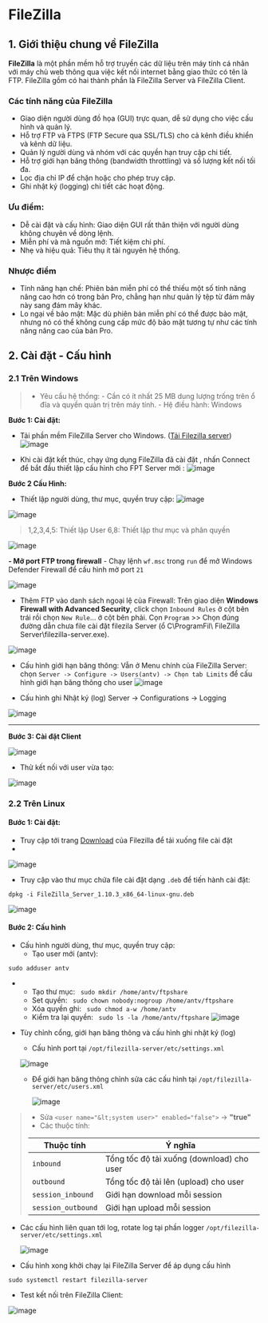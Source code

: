 # FileZilla 

## 1. Giới thiệu chung về FileZilla
**FileZilla** là một phần mềm hỗ trợ truyền các dữ liệu trên máy tính cá nhân với máy chủ web thông qua việc kết nối internet bằng giao thức có tên là FTP. FileZilla gồm có hai thành phần là FileZilla Server và FileZilla Client.

### Các tính năng của FileZilla
- Giao diện người dùng đồ họa (GUI) trực quan, dễ sử dụng cho việc cấu hình và quản lý.
- Hỗ trợ FTP và FTPS (FTP Secure qua SSL/TLS) cho cả kênh điều khiển và kênh dữ liệu.
- Quản lý người dùng và nhóm với các quyền hạn truy cập chi tiết.
- Hỗ trợ giới hạn băng thông (bandwidth throttling) và số lượng kết nối tối đa.
- Lọc địa chỉ IP để chặn hoặc cho phép truy cập.
- Ghi nhật ký (logging) chi tiết các hoạt động.
### Ưu điểm:
- Dễ cài đặt và cấu hình: Giao diện GUI rất thân thiện với người dùng không chuyên về dòng lệnh.
- Miễn phí và mã nguồn mở: Tiết kiệm chi phí.
- Nhẹ và hiệu quả: Tiêu thụ ít tài nguyên hệ thống.
### Nhược điểm 
- Tính năng hạn chế: Phiên bản miễn phí có thể thiếu một số tính năng nâng cao hơn có trong bản Pro, chẳng hạn như quản lý tệp từ đám mây này sang đám mây khác.
- Lo ngại về bảo mật: Mặc dù phiên bản miễn phí có thể được bảo mật, nhưng nó có thể không cung cấp mức độ bảo mật tương tự như các tính năng nâng cao của bản Pro.

## 2. Cài đặt - Cấu hình 

### 2.1 Trên Windows
> - Yêu cầu hệ thống:
    - Cần có ít nhất 25 MB dung lượng trống trên ổ đĩa và quyền quản trị trên máy tính.
    - Hệ điều hành: Windows

**Bước 1: Cài đặt:**

-  Tải phần mềm FileZilla Server cho Windows. ([Tải Filezilla server](https://filezilla-project.org/download.php?type=server))
![image](https://github.com/user-attachments/assets/1ad0f83c-e172-4716-8046-13ba884cd310)


- Khi cài đặt kết thúc, chạy ứng dụng FileZilla đã cài đặt , nhấn Connect để bắt đầu thiết lập cấu hình cho FPT Server mới :
![image](https://github.com/user-attachments/assets/8b122219-341a-4054-bad8-1883520cad02)


**Bước 2 Cấu Hình:**
- Thiết lập người dùng, thư mục, quyền truy cập:
![image](https://github.com/user-attachments/assets/ec4f87d5-3257-4d17-a41f-eec38cc7b6d2)


![image](https://github.com/user-attachments/assets/28a47ab5-c6f1-4bf6-a314-5388c0939f1b)


> 1,2,3,4,5: Thiết lập User
> 6,8: Thiết lập thư mục và phân quyền

![image](https://github.com/user-attachments/assets/79ba5b20-2d4d-43bb-b5d1-799989be19b1)


**- Mở port FTP trong firewall**
    - Chạy lệnh `wf.msc` trong `run` để mở Windows Defender Firewall để cấu hình mở port `21`
    
![image](https://github.com/user-attachments/assets/7ceb6b20-6360-48e9-83f7-13474e6c1b34)

- Thêm FTP vào danh sách ngoại lệ của Firewall:
Trên giao diện **Windows Firewall with Advanced Security**, click chọn `Inbound Rules` ở cột bên trái rồi chọn `New Rule`… ở cột bên phải. Cọn `Program` >> Chọn đúng đường dẫn chưa file cài đặt filezila Server (ổ C\ProgramFil\ FileZilla Server\filezilla-server.exe).

![image](https://github.com/user-attachments/assets/6f8107ff-3392-4ac4-97f2-26b7c33ffaa5)


- Cấu hình giới hạn băng thông:
Vẫn ở Menu chính của FileZilla Server: chọn  `Server -> Configure -> Users(antv) -> Chọn tab Limits` để cấu hình giới hạn băng thông cho user
![image](https://github.com/user-attachments/assets/c7306757-a394-47ce-a879-0de30fedc283)


- Cấu hình ghi Nhật ký (log)
Server -> Configurations -> Logging

![image](https://github.com/user-attachments/assets/68132752-81fa-4ded-84f6-e6983ba7ae0d)


---
**Bước 3: Cài đặt Client**

![image](https://github.com/user-attachments/assets/aadef58b-a394-4f35-9765-0f498489e93c)

- Thử kết nối với user vừa tạo:

![image](https://github.com/user-attachments/assets/9ffa12e2-f9ea-4757-a41c-e8ec2792eb8d)



### 2.2 Trên Linux

#### Bước 1: Cài đặt:
- Truy cập tới trang [Download](https://filezilla-project.org/download.php?platform=linux64&type=server) của Filezilla để tải xuống file cài đặt
- 
![image](https://github.com/user-attachments/assets/03b56ad0-ce24-4745-8714-303758db8074)

- Truy cập vào thư mục chứa file cài đặt dạng `.deb` để tiến hành cài đặt:
```bash!
dpkg -i FileZilla_Server_1.10.3_x86_64-linux-gnu.deb
```
![image](https://github.com/user-attachments/assets/4df152d8-b569-429d-80e8-c52747c7d29e)


#### Bước 2: Cấu hình

- Cấu hình người dùng, thư mục, quyền truy cập:
    - Tạo user mới (antv):
```
sudo adduser antv
```
- 
    - Tạo thư mục: ` sudo mkdir /home/antv/ftpshare`
    - Set quyền: ` sudo chown nobody:nogroup /home/antv/ftpshare`
    - Xóa quyền ghi: ` sudo chmod a-w /home/antv`
    - Kiểm tra lại quyền: ` sudo ls -la /home/antv/ftpshare`
![image](https://github.com/user-attachments/assets/e1f7a0b4-5744-465a-9009-20aa8cb95d96)


- Tùy chỉnh cổng, giới hạn băng thông và cấu hình ghi nhật ký (log)
    - Cấu hình port tại `/opt/filezilla-server/etc/settings.xml`
      
    ![image](https://github.com/user-attachments/assets/3fcf9535-fc70-4fcf-a471-3d17cae4de15)

    - Để giới hạn băng thông chỉnh sửa các cấu hình tại `/opt/filezilla-server/etc/users.xml`

        ![image](https://github.com/user-attachments/assets/a30267e1-907b-4e95-871c-8d53bdfcf1ff)


> - Sửa  `<user name="&lt;system user>" enabled="false">` -> **"true"**
> - Các thuộc tính:
> 
>| Thuộc tính         | Ý nghĩa                                   |
>| ------------------ | ----------------------------------------- |
>| `inbound`          | Tổng tốc độ tải xuống (download) cho user |
>| `outbound`         | Tổng tốc độ tải lên (upload) cho user     |
>| `session_inbound`  | Giới hạn download mỗi session             |
>| `session_outbound` | Giới hạn upload mỗi session               |

- Các cấu hình liên quan tới log, rotate log tại phần logger `/opt/filezilla-server/etc/settings.xml`

    ![image](https://github.com/user-attachments/assets/23e030ef-8685-45a2-9df2-b59bc36ae1b0)



- Cấu hình xong khởi chạy lại FileZilla Server để áp dụng cấu hình
```
sudo systemctl restart filezilla-server
```
- Test kết nối trên FileZilla Client:
  
![image](https://github.com/user-attachments/assets/36406a09-77fe-4eb1-8097-5968e58f3e12)




